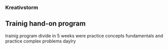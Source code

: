 ### Kreativstorm 
## Trainig hand-on program 
trainig program divide in 5 weeks were practice concepts fundamentals and practice complex problems daylry 

